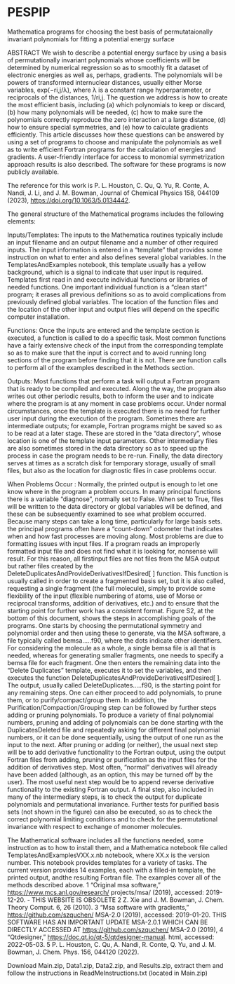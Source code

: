 # PESPIP
Mathematica programs for choosing the best basis of permutataionally invariant polynomials for fitting a potential energy surface

ABSTRACT
We wish to describe a potential energy surface by using a basis of permutationally invariant polynomials whose coefficients will be determined by numerical regression so as to smoothly fit a dataset of electronic energies as well as, perhaps, gradients. The polynomials will be powers of transformed internuclear distances, usually either Morse variables, exp(−ri,j/λ), where λ is a constant range hyperparameter, or reciprocals of the distances, 1/ri,j. The question we address is how to create the most efficient basis, including (a) which polynomials to keep or discard, (b) how many polynomials will be needed, (c) how to make sure the polynomials correctly reproduce the zero interaction at a large distance, (d) how to ensure special symmetries, and (e) how to calculate gradients efficiently. This article discusses how these questions can be answered by using a set of programs to choose and manipulate the polynomials as well as to write efficient Fortran programs for the calculation of energies and gradients. A user-friendly interface for access to monomial symmetrization approach results is also described. The software for these programs is now publicly available.

The reference for this work is P. L. Houston, C. Qu, Q. Yu, R. Conte, A. Nandi, J. Li, and J. M. Bowman, Journal of Chemical Physics 158, 044109 (2023), https://doi.org/10.1063/5.0134442.

The general structure of the Mathematical programs includes the following elements:

Inputs/Templates: The inputs to the Mathematica
routines typically include an input filename and an output filename and a number of other required inputs. The
input information is entered in a “template” that provides some instruction on what to enter and also defines
several global variables. In the TemplatesAndExamples
notebook, this template usually has a yellow background,
which is a signal to indicate that user input is required.
Templates first read in and execute individual functions
or libraries of needed functions. One important individual function is a “clean start” program; it erases all previous definitions so as to avoid complications from previously defined global variables. The location of the function files and the location of the other input and output
files will depend on the specific computer installation.

Functions: Once the inputs are entered and the template section is executed, a function is called to do a specific task. Most common functions have a fairly extensive
check of the input from the corresponding template so as
to make sure that the input is correct and to avoid running long sections of the program before finding that it
is not. There are function calls to perform all of the
examples described in the Methods section.

Outputs: Most functions that perform a task will output a Fortran program that is ready to be compiled and
executed. Along the way, the program also writes out
other periodic results, both to inform the user and to
indicate where the program is at any moment in case
problems occur. Under normal circumstances, once the
template is executed there is no need for further user
input during the execution of the program. Sometimes
there are intermediate outputs; for example, Fortran programs might be saved so as to be read at a later stage.
These are stored in the “data directory”, whose location
is one of the template input parameters. Other intermediary files are also sometimes stored in the data directory
so as to speed up the process in case the program needs
to be re-run. Finally, the data directory serves at times
as a scratch disk for temporary storage, usually of small
files, but also as the location for diagnostic files in case
problems occur.

When Problems Occur : Normally, the printed output
is enough to let one know where in the program a problem occurs. In many principal functions there is a variable “diagnose”, normally set to False. When set to True,
files will be written to the data directory or global variables will be defined, and these can be subsequently examined to see what problem occurred. Because many
steps can take a long time, particularly for large basis
sets. the principal programs often have a “count-down”
odometer that indicates when and how fast processes are
moving along. Most problems are due to formatting issues with input files. If a program reads an improperly
formatted input file and does not find what it is looking for, nonsense will result. For this reason, all firstinput files are not files from the MSA output but rather
files created by the DeleteDuplicatesAndProvideDerivativesIfDesired[ ] function. This function is usually called
in order to create a fragmented basis set, but it is also
called, requesting a single fragment (the full molecule),
simply to provide some flexibility of the input (flexible
numbering of atoms, use of Morse or reciprocal transforms, addition of derivatives, etc.) and to ensure that
the starting point for further work has a consistent format.
Figure S2, at the bottom of this document, shows the
steps in accomplishing goals of the programs. One starts
by choosing the permutational symmetry and polynomial
order and then using these to generate, via the MSA software, a file typically called bemsa.....f90, where the dots
indicate other identifiers. For considering the molecule as
a whole, a single bemsa file is all that is needed, whereas
for generating smaller fragments, one needs to specify a
bemsa file for each fragment. One then enters the remaining data into the “Delete Duplicates” template, executes it to set the variables, and then executes the function DeleteDuplicatesAndProvideDerivativesIfDesired[ ].
The output, usually called DeleteDuplicates.....f90, is the
starting point for any remaining steps. One can either proceed to add polynomials, to prune them, or to
purify/compact/group them. In addition, the Purification/Compaction/Grouping step can be followed by further steps adding or pruning polynomials. To produce a
variety of final polynomial numbers, pruning and adding
of polynomials can be done starting with the DuplicatesDeleted file and repeatedly asking for different final polynomial numbers, or it can be done sequentially, using the
output of one run as the input to the next. After pruning or adding (or neither), the usual next step will be to
add derivative functionality to the Fortran output, using
the output Fortran files from adding, pruning or purification as the input files for the addition of derivatives
step. Most often, “normal” derivatives will already have
been added (although, as an option, this may be turned
off by the user). The most useful next step would be
to append reverse derivative functionality to the existing
Fortran output. A final step, also included in many of the
intermediary steps, is to check the output for duplicate
polynomials and permutational invariance. Further tests
for purified basis sets (not shown in the figure) can also be
executed, so as to check the correct polynomial limiting
conditions and to check for the permutational invariance
with respect to exchange of monomer molecules.

The Mathematical software includes all the functions
needed, some instruction as to how to install them, and
a Mathematica notebook file called TemplatesAndExamplesVXX.x.nb notebook, where XX.x is the version number. This notebook provides templates for a variety of
tasks. The current version provides 14 examples, each
with a filled-in template, the printed output, andthe resulting Fortran file. The examples cover all of the methods described above.
1   “Original msa software,” https://www.mcs.anl.gov/research/
projects/msa/ (2019), accessed: 2019-12-20. - THIS WEBSITE IS OBSOLETE 
2   Z. Xie and J. M. Bowman, J. Chem. Theory Comput. 6, 26 (2010).
3   “Msa software with gradients,” https://github.com/szquchen/
MSA-2.0 (2019), accessed: 2019-01-20. THIS SOFTWARE HAS AN IMPORTANT UPDATE MSA-2.0.1 WHICH CAN BE DIRECTLY ACCESSED AT  https://github.com/szquchen/
MSA-2.0 (2019), 
4   “Qtdesigner,” https://doc.qt.io/qt-5/qtdesigner-manual.
html, accessed: 2022-05-03.
5    P. L. Houston, C. Qu, A. Nandi, R. Conte, Q. Yu, and J. M.
Bowman, J. Chem. Phys. 156, 044120 (2022).

Download Main.zip, Data1.zip, Data2.zip, and Results.zip, extract them and follow the instructions in ReadMeInstructions.txt (located in Main.zip)

